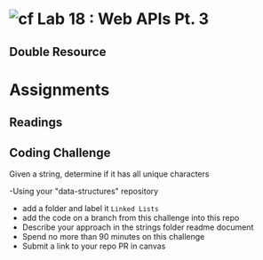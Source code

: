 # ![cf](http://i.imgur.com/7v5ASc8.png) Lab 18 : Web APIs Pt. 3

## Double Resource

# Assignments

## Readings

## Coding Challenge
Given a string, determine if it has all unique characters

-Using your "data-structures" repository
  - add a folder and label it `Linked Lists`
  - add the code on a branch from this challenge into this repo
  - Describe your approach in the strings folder readme document
  - Spend no more than 90 minutes on this challenge
  - Submit a link to your repo PR in canvas